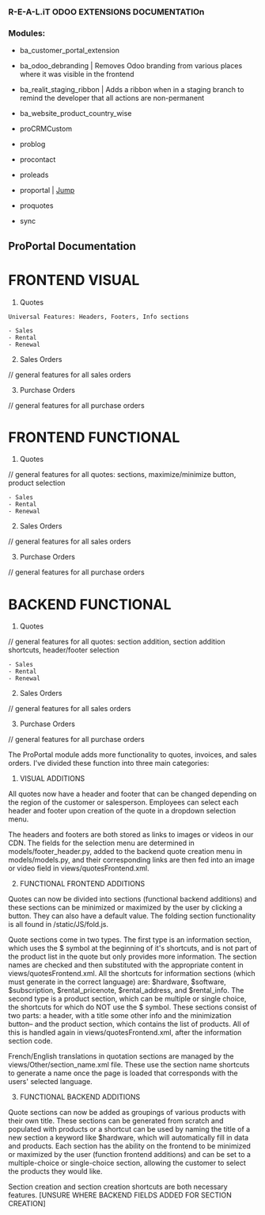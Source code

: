 ### R-E-A-L.iT ODOO EXTENSIONS DOCUMENTATIOn

### Modules:

- ba_customer_portal_extension
- ba_odoo_debranding | Removes Odoo branding from various places where it was visible in the frontend
- ba_realit_staging_ribbon | Adds a ribbon when in a staging branch to remind the developer that all actions are non-permanent
- ba_website_product_country_wise

- proCRMCustom
- problog
- procontact
- proleads
- proportal | [Jump](#proportal-documentation)
- proquotes
- sync


## ProPortal Documentation

# FRONTEND VISUAL

  1. Quotes
  
    Universal Features: Headers, Footers, Info sections
  
    - Sales
    - Rental
    - Renewal

  2. Sales Orders

  // general features for all sales orders
  
  3. Purchase Orders

  // general features for all purchase orders

# FRONTEND FUNCTIONAL

1. Quotes
  
  // general features for all quotes: sections, maximize/minimize button, product selection
  
    - Sales
    - Rental
    - Renewal

  2. Sales Orders

  // general features for all sales orders
  
  3. Purchase Orders

  // general features for all purchase orders

# BACKEND FUNCTIONAL

1. Quotes
  
  // general features for all quotes: section addition, section addition shortcuts, header/footer selection
  
    - Sales
    - Rental
    - Renewal

  2. Sales Orders

  // general features for all sales orders
  
  3. Purchase Orders

  // general features for all purchase orders







The ProPortal module adds more functionality to quotes, invoices, and sales orders. I've divided these function into three main categories:

1. VISUAL ADDITIONS


All quotes now have a header and footer that can be changed depending on the region of the customer or salesperson. Employees can select each header and footer upon creation of the quote in a dropdown selection menu. 

The headers and footers are both stored as links to images or videos in our CDN. The fields for the selection menu are determined in models/footer_header.py, added to the backend quote creation menu in models/models.py, and their corresponding links are then fed into an image or video field in views/quotesFrontend.xml.


2. FUNCTIONAL FRONTEND ADDITIONS

Quotes can now be divided into sections (functional backend additions) and these sections can be minimized or maximized by the user by clicking a button. They can also have a default value. The folding section functionality is all found in /static/JS/fold.js.

Quote sections come in two types. 
  The first type is an information section, which uses the $ symbol at the beginning of it's shortcuts, and is not part of the product list in the quote but only provides more information. The section names are checked and then substituted with the appropriate content in views/quotesFrontend.xml. All the shortcuts for information sections (which must generate in the correct language) are: $hardware, $software, $subscription, $rental_pricenote, $rental_address, and $rental_info.
  The second type is a product section, which can be multiple or single choice, the shortcuts for which do NOT use the $ symbol. These sections consist of two parts: a header, with a title some other info and the minimization button– and the product section, which contains the list of products. All of this is handled again in views/quotesFrontend.xml, after the information section code.

French/English translations in quotation sections are managed by the views/Other/section_name.xml file. These use the section name shortcuts to generate a name once the page is loaded that corresponds with the users' selected language.


3. FUNCTIONAL BACKEND ADDITIONS


Quote sections can now be added as groupings of various products with their own title. These sections can be generated from scratch and populated with products or a shortcut can be used by naming the title of a new section a keyword like $hardware, which will automatically fill in data and products. Each section has the ability on the frontend to be minimized or maximized by the user (function frontend additions) and can be set to a multiple-choice or single-choice section, allowing the customer to select the products they would like.

Section creation and section creation shortcuts are both necessary features. [UNSURE WHERE BACKEND FIELDS ADDED FOR SECTION CREATION]




